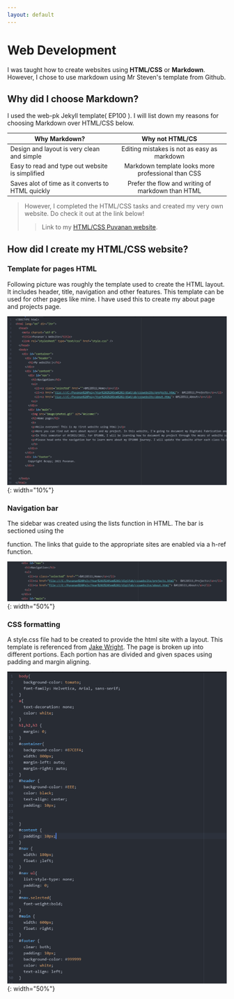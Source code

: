 ```yaml
---
layout: default
---
```


# Web Development

I was taught how to create websites using **HTML/CSS** or **Markdown**. However, I chose to use markdown using Mr Steven's template from Github.

## Why did I choose Markdown?
I used the web-pk Jekyll template( EP100 ). I will list down my reasons for choosing Markdown over HTML/CSS below.


|                      Why Markdown?                    |                 Why not HTML/CS                       |
| ----------------------------------------------------- |:-----------------------------------------------------:|
| Design and layout is very clean and simple            | Editing mistakes is not as easy as markdown           |
| Easy to read and type out website is simplified       | Markdown template looks more professional than CSS    |
| Saves alot of time as it converts to HTML quickly     | Prefer the flow and writing of markdown than HTML     |


> However, I completed the HTML/CSS tasks and created my very own website. Do check it out at the link below!
>
>> Link to my [HTML/CSS Puvanan website](https://puvie2005.github.io/test/).

## How did I create my HTML/CSS website?

### Template for pages HTML

Following picture was roughly the template used to create the HTML layout. It includes header, title, navigation and other features.
This template can be used for other pages like mine. I have used this to create my about page and projects page.

![](docs/images/layout.png){: width="10%"}

### Navigation bar
The sidebar was created using the lists function in HTML. The bar is sectioned using the <div> function.
The links that guide to the appropriate sites are enabled via a h-ref function.

![](docs/images/nav.png){: width="50%"}

### CSS formatting
A style.css file had to be created to provide the html site with a layout. This template is referenced from [Jake Wright](https://www.youtube.com/watch?v=0afZj1G0BIE/).
The page is broken up into different portions. Each portion has are divided and given spaces using padding and margin aligning.

![](docs/images/css.png){: width="50%"}
